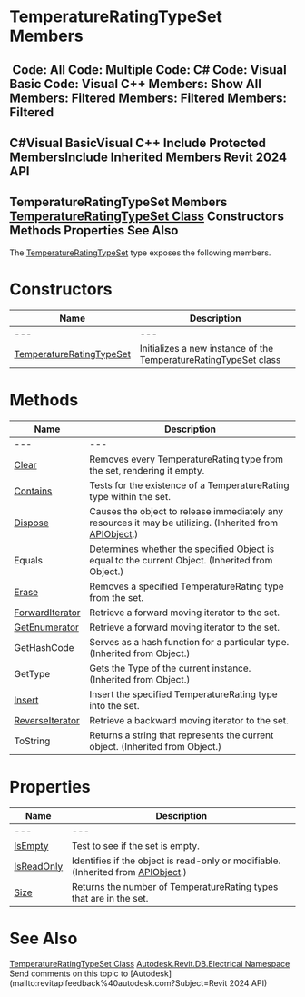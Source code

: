 # TemperatureRatingTypeSet Members

﻿
 Code: All Code: Multiple Code: C# Code: Visual Basic Code: Visual C++  Members: Show All Members: Filtered Members: Filtered Members: Filtered   
---  
C#Visual BasicVisual C++
Include Protected MembersInclude Inherited Members
Revit 2024 API  
---  
TemperatureRatingTypeSet Members  
[TemperatureRatingTypeSet Class](572d809d-fc08-6038-5279-b43903e9a6b8.md "TemperatureRatingTypeSet Class") Constructors Methods Properties See Also  
---  
The [TemperatureRatingTypeSet](572d809d-fc08-6038-5279-b43903e9a6b8.md "TemperatureRatingTypeSet Class") type exposes the following members.
# Constructors
| Name | Description |
| --- | --- |
| --- | --- | --- |
| [TemperatureRatingTypeSet](908ebe70-64a9-a765-23d7-04f63fa5f937.md "TemperatureRatingTypeSet Constructor") | Initializes a new instance of the [TemperatureRatingTypeSet](572d809d-fc08-6038-5279-b43903e9a6b8.md "TemperatureRatingTypeSet Class") class |

# Methods
| Name | Description |
| --- | --- |
| --- | --- | --- |
| [Clear](7b8ff430-86c0-5fc6-1a29-7d7494a8bab4.md "Clear Method") | Removes every TemperatureRating type from the set, rendering it empty. |
| [Contains](e8f37e5b-abd6-df9d-06af-6ee7a6212ef6.md "Contains Method") | Tests for the existence of a TemperatureRating type within the set. |
| [Dispose](7c03212a-b587-1c89-3912-efea0d2619c5.md "Dispose Method") | Causes the object to release immediately any resources it may be utilizing. (Inherited from [APIObject](beb86ef5-39ad-3f0d-0cd9-0c929387a2bb.md "APIObject Class").) |
| Equals | Determines whether the specified Object is equal to the current Object. (Inherited from Object.) |
| [Erase](f1ed2c5d-e719-18b9-9c67-1dc66104a359.md "Erase Method") | Removes a specified TemperatureRating type from the set. |
| [ForwardIterator](2a2b32f1-14d8-bc11-8c87-bc453cd3cbcf.md "ForwardIterator Method") | Retrieve a forward moving iterator to the set. |
| [GetEnumerator](2a0ccb77-10ee-a157-7f34-e43ac7d455b7.md "GetEnumerator Method") | Retrieve a forward moving iterator to the set. |
| GetHashCode | Serves as a hash function for a particular type.  (Inherited from Object.) |
| GetType | Gets the Type of the current instance. (Inherited from Object.) |
| [Insert](02846bf2-f1ef-d360-fbaf-66b3376d778f.md "Insert Method") | Insert the specified TemperatureRating type into the set. |
| [ReverseIterator](9e86dca0-9318-db71-fbb2-50c9d776b38e.md "ReverseIterator Method") | Retrieve a backward moving iterator to the set. |
| ToString | Returns a string that represents the current object. (Inherited from Object.) |

# Properties
| Name | Description |
| --- | --- |
| --- | --- | --- |
| [IsEmpty](3b65b2e6-e868-09bf-9c35-a92c083aeaf2.md "IsEmpty Property") | Test to see if the set is empty. |
| [IsReadOnly](d516bcd2-a3fd-a578-58f6-f1add979bd07.md "IsReadOnly Property") | Identifies if the object is read-only or modifiable. (Inherited from [APIObject](beb86ef5-39ad-3f0d-0cd9-0c929387a2bb.md "APIObject Class").) |
| [Size](4b22dba1-a866-c980-f990-f131caa1a377.md "Size Property") | Returns the number of TemperatureRating types that are in the set. |

# See Also
[TemperatureRatingTypeSet Class](572d809d-fc08-6038-5279-b43903e9a6b8.md "TemperatureRatingTypeSet Class")
[Autodesk.Revit.DB.Electrical Namespace](212a1314-7843-2c6c-3322-363127e4059f.md "Autodesk.Revit.DB.Electrical Namespace")
Send comments on this topic to [Autodesk](mailto:revitapifeedback%40autodesk.com?Subject=Revit 2024 API)